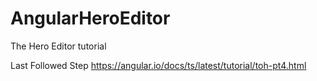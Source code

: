 # AngularHeroEditor
The Hero Editor tutorial

Last Followed Step
https://angular.io/docs/ts/latest/tutorial/toh-pt4.html
